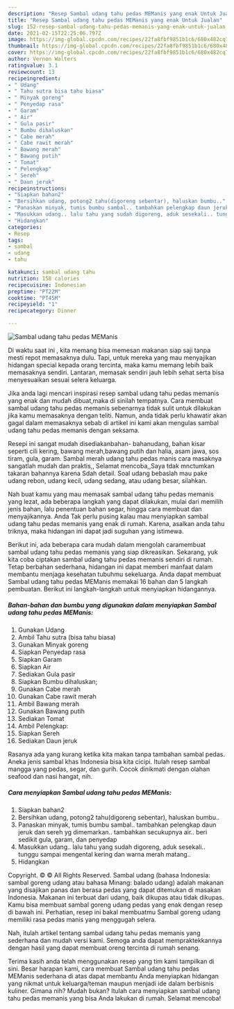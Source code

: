 ```yaml
---
description: "Resep Sambal udang tahu pedas MEManis yang enak Untuk Jualan"
title: "Resep Sambal udang tahu pedas MEManis yang enak Untuk Jualan"
slug: 152-resep-sambal-udang-tahu-pedas-memanis-yang-enak-untuk-jualan
date: 2021-02-15T22:25:06.797Z
image: https://img-global.cpcdn.com/recipes/22fa8fbf9851b1c6/680x482cq70/sambal-udang-tahu-pedas-memanis-foto-resep-utama.jpg
thumbnail: https://img-global.cpcdn.com/recipes/22fa8fbf9851b1c6/680x482cq70/sambal-udang-tahu-pedas-memanis-foto-resep-utama.jpg
cover: https://img-global.cpcdn.com/recipes/22fa8fbf9851b1c6/680x482cq70/sambal-udang-tahu-pedas-memanis-foto-resep-utama.jpg
author: Vernon Walters
ratingvalue: 3.1
reviewcount: 13
recipeingredient:
- " Udang"
- " Tahu sutra bisa tahu biasa"
- " Minyak goreng"
- " Penyedap rasa"
- " Garam"
- " Air"
- " Gula pasir"
- " Bumbu dihaluskan"
- " Cabe merah"
- " Cabe rawit merah"
- " Bawang merah"
- " Bawang putih"
- " Tomat"
- " Pelengkap"
- " Sereh"
- " Daun jeruk"
recipeinstructions:
- "Siapkan bahan2"
- "Bersihkan udang, potong2 tahu(digoreng sebentar), haluskan bumbu.."
- "Panaskan minyak, tumis bumbu sambal.. tambahkan pelengkap daun jeruk dan sereh yg dimemarkan.. tambahkan secukupnya air.. beri sedikit gula, garam, dan penyedap"
- "Masukkan udang.. lalu tahu yang sudah digoreng, aduk sesekali.. tunggu sampai mengental kering dan warna merah matang.."
- "Hidangkan"
categories:
- Resep
tags:
- sambal
- udang
- tahu

katakunci: sambal udang tahu 
nutrition: 158 calories
recipecuisine: Indonesian
preptime: "PT22M"
cooktime: "PT45M"
recipeyield: "1"
recipecategory: Dinner

---
```



![Sambal udang tahu pedas MEManis](https://img-global.cpcdn.com/recipes/22fa8fbf9851b1c6/680x482cq70/sambal-udang-tahu-pedas-memanis-foto-resep-utama.jpg)

Di waktu  saat ini , kita memang bisa memesan makanan siap saji tanpa mesti repot memasaknya dulu. Tapi, untuk mereka yang mau menyajikan hidangan special kepada orang tercinta, maka kamu memang lebih baik memasaknya sendiri. Lantaran, memasak sendiri jauh lebih sehat serta bisa menyesuaikan sesuai selera keluarga.

Jika anda lagi mencari inspirasi resep sambal udang tahu pedas memanis yang enak dan mudah dibuat,maka di sinilah tempatnya. Cara membuat sambal udang tahu pedas memanis  sebenarnya tidak sulit untuk dilakukan jika kamu memasaknya dengan teliti. Namun, anda tidak perlu khawatir akan gagal dalam memasaknya 
sebab di artikel ini kami akan mengulas sambal udang tahu pedas memanis dengan seksama.  

Resepi ini sangat mudah disediakanbahan- bahanudang, bahan kisar seperti cili kering, bawang merah,bawang putih dan halia, asam jawa, sos tiram, gula, garam. Sambal merah udang tahu pedas manis cara masaknya sangatlah mudah dan praktis,, Selamat mencoba,,Saya tdak mnctumkan takaran bahannya karena Sdah detail. Soal udang bebaslah mau pake udang rebon, udang kecil, udang sedang, atau udang besar, silahkan.

Nah buat kamu yang mau memasak sambal udang tahu pedas memanis yang lezat, ada beberapa langkah yang dapat dilakukan, mulai dari memilih jenis bahan, lalu penentuan bahan segar, hingga cara membuat dan menyajikannya. Anda Tak perlu pusing kalau mau menyiapkan sambal udang tahu pedas memanis yang enak di rumah. Karena, asalkan anda  tahu triknya, maka hidangan ini dapat jadi suguhan yang istimewa.

Berikut ini, ada beberapa cara mudah dalam mengolah caramembuat sambal udang tahu pedas memanis yang siap dikreasikan. Sekarang, yuk kita coba ciptakan sambal udang tahu pedas memanis sendiri di rumah. Tetap berbahan sederhana, hidangan ini dapat memberi manfaat dalam membantu menjaga kesehatan tubuhmu sekeluarga. Anda dapat membuat Sambal udang tahu pedas MEManis memakai 16 bahan dan 5 langkah pembuatan. Berikut ini langkah-langkah untuk menyiapkan hidangannya.

<!--inarticleads1-->

##### Bahan-bahan dan bumbu yang digunakan dalam menyiapkan Sambal udang tahu pedas MEManis:

1. Gunakan  Udang
1. Ambil  Tahu sutra (bisa tahu biasa)
1. Gunakan  Minyak goreng
1. Siapkan  Penyedap rasa
1. Siapkan  Garam
1. Siapkan  Air
1. Sediakan  Gula pasir
1. Siapkan  Bumbu dihaluskan;
1. Gunakan  Cabe merah
1. Gunakan  Cabe rawit merah
1. Ambil  Bawang merah
1. Gunakan  Bawang putih
1. Sediakan  Tomat
1. Ambil  Pelengkap:
1. Siapkan  Sereh
1. Sediakan  Daun jeruk


Rasanya ada yang kurang ketika kita makan tanpa tambahan sambal pedas. Aneka jenis sambal khas Indonesia bisa kita cicipi. Itulah resep sambal mangga yang pedas, segar, dan gurih. Cocok dinikmati dengan olahan seafood dan nasi hangat, nih. 

<!--inarticleads2-->

##### Cara menyiapkan Sambal udang tahu pedas MEManis:

1. Siapkan bahan2
1. Bersihkan udang, potong2 tahu(digoreng sebentar), haluskan bumbu..
1. Panaskan minyak, tumis bumbu sambal.. tambahkan pelengkap daun jeruk dan sereh yg dimemarkan.. tambahkan secukupnya air.. beri sedikit gula, garam, dan penyedap
1. Masukkan udang.. lalu tahu yang sudah digoreng, aduk sesekali.. tunggu sampai mengental kering dan warna merah matang..
1. Hidangkan


Copyright. © © All Rights Reserved. Sambal udang (bahasa Indonesia: sambal goreng udang atau bahasa Minang: balado udang) adalah makanan yang disajikan panas dan berasa pedas yang dapat ditemukan di masakan Indonesia. Makanan ini terbuat dari udang, baik dikupas atau tidak dikupas. Kamu bisa membuat sambal goreng udang pedas yang enak dengan resep di bawah ini. Perhatian, resep ini bakal membuatmu Sambal goreng udang memiliki rasa pedas manis yang menggugah selera. 

Nah, itulah artikel tentang  sambal udang tahu pedas memanis  yang sederhana dan mudah versi kami. Semoga anda dapat mempraktekkannya dengan hasil yang dapat membuat oreng tercinta di rumah senang. 

Terima kasih anda telah menggunakan resep yang tim kami tampilkan di sini. Besar harapan kami, cara membuat  Sambal udang tahu pedas MEManis sederhana di atas dapat membantu Anda menyiapkan hidangan yang nikmat untuk keluarga/teman maupun menjadi ide dalam berbisnis kuliner. Gimana nih? Mudah bukan? Itulah cara menyiapkan sambal udang tahu pedas memanis yang bisa Anda lakukan di rumah. Selamat mencoba!

